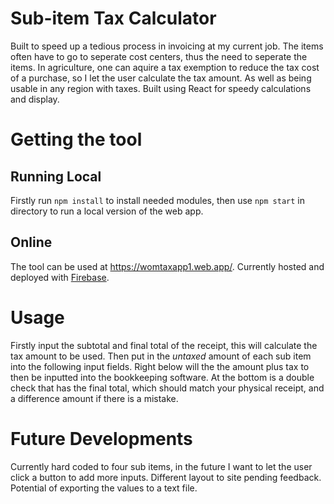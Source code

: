 # Sub-item Tax Calculator
Built to speed up a tedious process in invoicing at my current job. The items often have to go to seperate cost centers, thus the need to seperate the items.
In agriculture, one can aquire a tax exemption to reduce the tax cost of a purchase, so I let the user calculate the tax amount. As well as being usable in any region with taxes.
Built using React for speedy calculations and display.

# Getting the tool
## Running Local
Firstly run `npm install` to install needed modules, then use `npm start` in directory to run a local version of the web app.

## Online
The tool can be used at https://womtaxapp1.web.app/.
Currently hosted and deployed with [Firebase](https://firebase.google.com/).

# Usage
Firstly input the subtotal and final total of the receipt, this will calculate the tax amount to be used.
Then put in the *untaxed* amount of each sub item into the following input fields. Right below will the the amount plus tax to then be inputted into the bookkeeping software.
At the bottom is a double check that has the final total, which should match your physical receipt, and a difference amount if there is a mistake.

# Future Developments
Currently hard coded to four sub items, in the future I want to let the user click a button to add more inputs.
Different layout to site pending feedback.
Potential of exporting the values to a text file.
